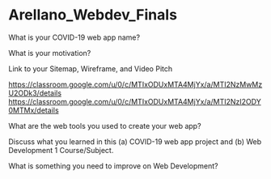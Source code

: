# Arellano_Webdev_Finals

What is your COVID-19 web app name?

What is your motivation?

Link to your Sitemap, Wireframe, and Video Pitch

https://classroom.google.com/u/0/c/MTIxODUxMTA4MjYx/a/MTI2NzMwMzU2ODk3/details
https://classroom.google.com/u/0/c/MTIxODUxMTA4MjYx/a/MTI2NzI2ODY0MTMx/details

What are the web tools you used to create your web app?

Discuss what you learned in this (a) COVID-19 web app project and (b) Web Development 1 Course/Subject. 

What is something you need to improve on Web Development?
